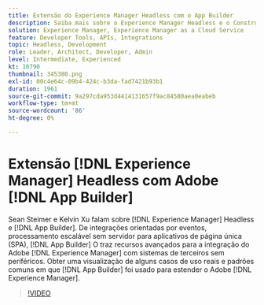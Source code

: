 ```yaml
---
title: Extensão do Experience Manager Headless com o App Builder
description: Saiba mais sobre o Experience Manager Headless e o Construtor de aplicativos Adobe. Integre o AEM a sistemas de terceiros, desde integrações orientadas por eventos, processamento escalável sem servidor até aplicativos de página única (SPA).
solution: Experience Manager, Experience Manager as a Cloud Service
feature: Developer Tools, APIs, Integrations
topic: Headless, Development
role: Leader, Architect, Developer, Admin
level: Intermediate, Experienced
kt: 10790
thumbnail: 345380.png
exl-id: 00c4e64c-09b4-424c-b3da-fad7421b93b1
duration: 1961
source-git-commit: 9a297cda953d4414131657f9ac84580aea0eabeb
workflow-type: tm+mt
source-wordcount: '86'
ht-degree: 0%

---
```


# Extensão [!DNL Experience Manager] Headless com Adobe [!DNL App Builder]

Sean Steimer e Kelvin Xu falam sobre [!DNL Experience Manager] Headless e [!DNL App Builder]. De integrações orientadas por eventos, processamento escalável sem servidor para aplicativos de página única (SPA), [!DNL App Builder] O traz recursos avançados para a integração do Adobe [!DNL Experience Manager] com sistemas de terceiros sem periféricos. Obter uma visualização de alguns casos de uso reais e padrões comuns em que [!DNL App Builder] foi usado para estender o Adobe [!DNL Experience Manager].

>[!VIDEO](https://video.tv.adobe.com/v/345380/?quality=12&learn=on)
